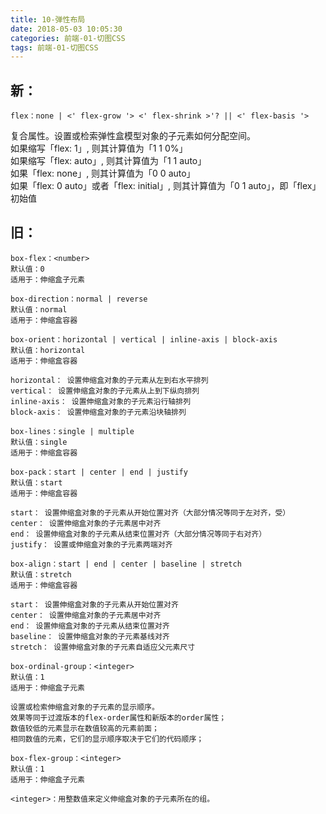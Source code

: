 ```yaml
---
title: 10-弹性布局
date: 2018-05-03 10:05:30
categories: 前端-01-切图CSS
tags: 前端-01-切图CSS
---
```

## 新：


```
flex：none | <' flex-grow '> <' flex-shrink >'? || <' flex-basis '>
```
复合属性。设置或检索弹性盒模型对象的子元素如何分配空间。  
如果缩写「flex: 1」, 则其计算值为「1 1 0%」  
如果缩写「flex: auto」, 则其计算值为「1 1 auto」  
如果「flex: none」, 则其计算值为「0 0 auto」  
如果「flex: 0 auto」或者「flex: initial」, 则其计算值为「0 1 auto」，即「flex」初始值

## 旧：

```
box-flex：<number>
默认值：0
适用于：伸缩盒子元素
```

```
box-direction：normal | reverse
默认值：normal
适用于：伸缩盒容器
```

```
box-orient：horizontal | vertical | inline-axis | block-axis
默认值：horizontal
适用于：伸缩盒容器

horizontal： 设置伸缩盒对象的子元素从左到右水平排列
vertical： 设置伸缩盒对象的子元素从上到下纵向排列
inline-axis： 设置伸缩盒对象的子元素沿行轴排列
block-axis： 设置伸缩盒对象的子元素沿块轴排列
```

```
box-lines：single | multiple
默认值：single
适用于：伸缩盒容器
```

```
box-pack：start | center | end | justify
默认值：start
适用于：伸缩盒容器

start： 设置伸缩盒对象的子元素从开始位置对齐（大部分情况等同于左对齐，受）
center： 设置伸缩盒对象的子元素居中对齐
end： 设置伸缩盒对象的子元素从结束位置对齐（大部分情况等同于右对齐）
justify： 设置或伸缩盒对象的子元素两端对齐
```

```
box-align：start | end | center | baseline | stretch
默认值：stretch
适用于：伸缩盒容器

start： 设置伸缩盒对象的子元素从开始位置对齐
center： 设置伸缩盒对象的子元素居中对齐
end： 设置伸缩盒对象的子元素从结束位置对齐
baseline： 设置伸缩盒对象的子元素基线对齐
stretch： 设置伸缩盒对象的子元素自适应父元素尺寸
```

```
box-ordinal-group：<integer>
默认值：1
适用于：伸缩盒子元素

设置或检索伸缩盒对象的子元素的显示顺序。
效果等同于过渡版本的flex-order属性和新版本的order属性；
数值较低的元素显示在数值较高的元素前面；
相同数值的元素，它们的显示顺序取决于它们的代码顺序；
```

```
box-flex-group：<integer>
默认值：1
适用于：伸缩盒子元素

<integer>：用整数值来定义伸缩盒对象的子元素所在的组。
```

